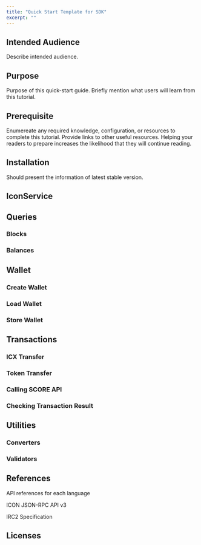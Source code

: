 ```yaml
---
title: "Quick Start Template for SDK"
excerpt: ""
---
```


## Intended Audience

Describe intended audience.

## Purpose

Purpose of this quick-start guide.
Briefly mention what users will learn from this tutorial.

## Prerequisite

Enumereate any required knowledge, configuration, or resources to complete this tutorial.
Provide links to other useful resources.
Helping your readers to prepare increases the likelihood that they will continue reading.

## Installation

Should present the information of latest stable version.

## IconService

## Queries

### Blocks

### Balances

## Wallet

### Create Wallet

### Load Wallet

### Store Wallet

## Transactions

### ICX Transfer

### Token Transfer

### Calling SCORE API

### Checking Transaction Result

## Utilities

### Converters

### Validators

## References

API references for each language

ICON JSON-RPC API v3

IRC2 Specification

## Licenses

